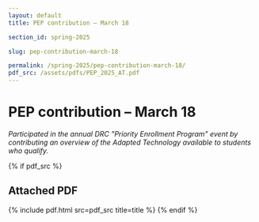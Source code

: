 ```yaml
---
layout: default
title: PEP contribution – March 18

section_id: spring-2025

slug: pep-contribution-march-18

permalink: /spring-2025/pep-contribution-march-18/
pdf_src: /assets/pdfs/PEP_2025_AT.pdf
---
```


# PEP contribution – March 18

_Participated in the annual DRC "Priority Enrollment Program" event by contributing an overview of the Adapted Technology available to students who qualify._



{% if pdf_src %}
## Attached PDF
{% include pdf.html src=pdf_src title=title %}
{% endif %}

